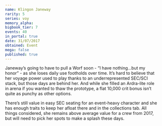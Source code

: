 ```yaml
---
name: Klingon Janeway
rarity: 5
series: voy
memory_alpha:
bigbook_tier: 7
events: 40
in_portal: true
date: 31/07/2017
obtained: Event
mega: false
published: true
---
```


Janeway’s going to have to pull a Worf soon - “I have nothing…but my honor” - as she loses daily use footholds over time. It’s hard to believe that her voyage power used to play thanks to an underrepresented SEC/SCI stack, but those days are behind her. And while she filled an Ardra-lite role in arena if you wanted to thaw the prototype, a flat 10,000 crit bonus isn’t quite as punchy as other options.

There’s still value in easy SEC seating for an event-heavy character and she has enough traits to keep her afloat there and in the collections tab. All things considered, she remains above average value for a crew from 2017, but will need to pick her spots to make a splash these days.
